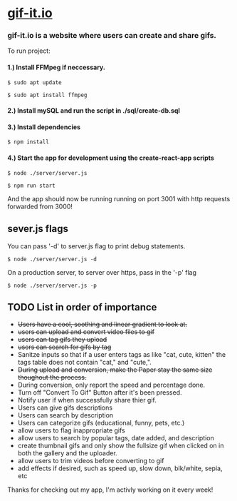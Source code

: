 # [gif-it.io](https://gif-it.io "Free + Easy Gif Conversion")

### gif-it.io is a website where users can create and share gifs.

To run project:

#### 1.) Install FFMpeg if neccessary. 

```$ sudo apt update```

```$ sudo apt install ffmpeg```

#### 2.) Install mySQL and run the script in ./sql/create-db.sql

#### 3.) Install dependencies

```$ npm install```

#### 4.) Start the app for development using the create-react-app scripts

```$ node ./server/server.js```

```$ npm run start```

And the app should now be running running on port 3001 with http requests forwarded from 3000!

## sever.js flags

You can pass '-d' to server.js flag to print debug statements.

```$ node ./server/server.js -d```

On a production server, to server over https, pass in the '-p' flag

```$ node ./server/server.js -p```

## TODO List in order of importance
- ~~Users have a cool, soothing and linear gradient to look at.~~
- ~~users can upload and convert video files to gif~~
- ~~users can tag gifs they upload~~
- ~~users can search for gifs by tag~~
- Sanitze inputs so that if a user enters tags as like "cat, cute, kitten" the tags table does not contain "cat," and "cute,".
- ~~During upload and conversion, make the Paper stay the same size thoughout the process.~~
- During conversion, only report the speed and percentage done.
- Turn off "Convert To Gif" Button after it's been pressed.
- Notify user if when successfully share thier gif.
- Users can give gifs descriptions
- Users can search by description
- Users can categorize gifs (educational, funny, pets, etc.)
- allow users to flag inappropriate gifs
- allow users to search by popular tags, date added, and description
- create thumbnail gifs and only show the fullsize gif when clicked on in both the gallery and the uploader.
- allow users to trim videos before converting to gif
- add effects if desired, such as speed up, slow down, blk/white, sepia, etc

Thanks for checking out my app, I'm activly working on it every week!

